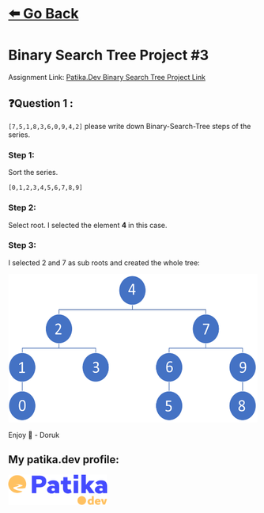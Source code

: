 # [⬅️ Go Back](../../README.md)

# Binary Search Tree Project #3

Assignment Link: [Patika.Dev Binary Search Tree Project Link](https://app.patika.dev/courses/veri-yapilari-ve-algoritmalar/binary-search-tree-proje)

## ❓Question 1 :

`[7,5,1,8,3,6,0,9,4,2]` please write down Binary-Search-Tree steps of the series.

### Step 1:

Sort the series.

```
[0,1,2,3,4,5,6,7,8,9]
```

### Step 2:

Select root. I selected the element **4** in this case.

### Step 3:

I selected 2 and 7 as sub roots and created the whole tree:

<img src="../../assets/BST-Project3.png" height=300/>

Enjoy 🚀 - Doruk

## My patika.dev profile:

<a href="https://app.patika.dev/kaolin"><img src="../../assets/newPatikaLogo.svg" width=200/></a>
